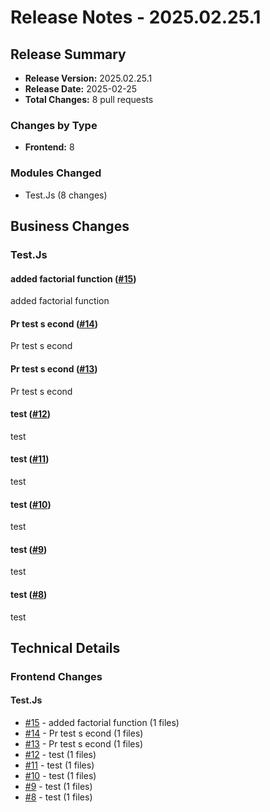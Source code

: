 # Release Notes - 2025.02.25.1

## Release Summary

- **Release Version:** 2025.02.25.1
- **Release Date:** 2025-02-25
- **Total Changes:** 8 pull requests

### Changes by Type

- **Frontend:** 8

### Modules Changed

- Test.Js (8 changes)


## Business Changes

### Test.Js

#### added factorial function ([#15](https://github.com/Aswin-Sanjith/FuturePlanet/pull/15))

added factorial function

#### Pr test s econd ([#14](https://github.com/Aswin-Sanjith/FuturePlanet/pull/14))

Pr test s econd

#### Pr test s econd ([#13](https://github.com/Aswin-Sanjith/FuturePlanet/pull/13))

Pr test s econd

#### test ([#12](https://github.com/Aswin-Sanjith/FuturePlanet/pull/12))

test

#### test ([#11](https://github.com/Aswin-Sanjith/FuturePlanet/pull/11))

test

#### test ([#10](https://github.com/Aswin-Sanjith/FuturePlanet/pull/10))

test

#### test ([#9](https://github.com/Aswin-Sanjith/FuturePlanet/pull/9))

test

#### test ([#8](https://github.com/Aswin-Sanjith/FuturePlanet/pull/8))

test


## Technical Details

### Frontend Changes

#### Test.Js

- [#15](https://github.com/Aswin-Sanjith/FuturePlanet/pull/15) - added factorial function (1 files)
- [#14](https://github.com/Aswin-Sanjith/FuturePlanet/pull/14) - Pr test s econd (1 files)
- [#13](https://github.com/Aswin-Sanjith/FuturePlanet/pull/13) - Pr test s econd (1 files)
- [#12](https://github.com/Aswin-Sanjith/FuturePlanet/pull/12) - test (1 files)
- [#11](https://github.com/Aswin-Sanjith/FuturePlanet/pull/11) - test (1 files)
- [#10](https://github.com/Aswin-Sanjith/FuturePlanet/pull/10) - test (1 files)
- [#9](https://github.com/Aswin-Sanjith/FuturePlanet/pull/9) - test (1 files)
- [#8](https://github.com/Aswin-Sanjith/FuturePlanet/pull/8) - test (1 files)

